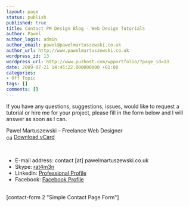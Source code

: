 ```yaml
---
layout: page
status: publish
published: true
title: Contact PM Design Blog - Web Design Tutorials
author: Pawel
author_login: admin
author_email: pawel@pawelmartuszewski.co.uk
author_url: http://www.pawelmartuszewski.co.uk
wordpress_id: 13
wordpress_url: http://www.puzhost.com/wpportfolio/?page_id=13
date: 2009-07-21 14:45:22.000000000 +01:00
categories:
- Off Topic
tags: []
comments: []
---
```

<p>If you have any questions, suggestions, issues, would like to request a tutorial or hire me for your project, please fill in the form below and I will answer as soon as I can.</p>
<p>Pawel Martuszewski &ndash; Freelance Web Designer<br />
<img src="/artls/vcard/card.png" height="16" width="16" alt="card" style="vertical-align:middle" /> <a href="/artls/vcard/Pawel_Martuszewski.zip" title="Download -  My Contact Details">Download vCard</a></p>
<div class="dev"><div class="dev_in">&nbsp;</div></div>
<ul class="contact_lst">
<li><span class="b">E-mail address:</span> contact [at] pawelmartuszewski.co.uk</li>
<li><span class="b">Skype:</span> <a href="skype:rat4m3n?add" title="Add to your Skype Contacts">rat4m3n</a></li>
<li><span class="b">Linkedin:</span> <a href="http://uk.linkedin.com/in/pawelmartuszewski" title="Professional Profile">Professional Profile</a></li>
<li><span class="b">Facebook:</span> <a href="http://www.facebook.com/pmdesigntutorials" title="Facebook Profile">Facebook Profile</a></li>
</ul>
<div class="dev"><div class="dev_in">&nbsp;</div></div>
[contact-form 2 "Simple Contact Page Form"]
